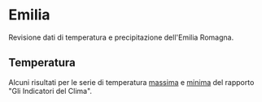 # Emilia

Revisione dati di temperatura e precipitazione dell'Emilia Romagna.

## Temperatura

Alcuni risultati per le serie di temperatura [massima](./docs/visdatTmax.html) e [minima](./docs/visdatTmin.html) del rapporto "Gli Indicatori del Clima".

